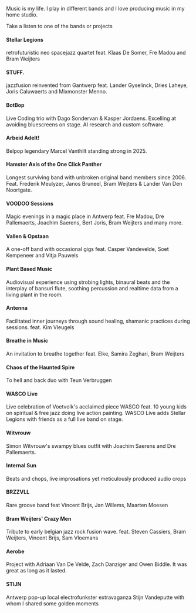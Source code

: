 Music is my life.
I play in different bands and I love producing music in my home studio.

Take a listen to one of the bands or projects

#### Stellar Legions
retrofuturistic neo spacejazz quartet feat. Klaas De Somer, Fre Madou and Bram Weijters

#### STUFF.
jazzfusion reinvented from Gantwerp feat. Lander Gyselinck, Dries Laheye, Joris Caluwaerts and Mixmonster Menno.

#### BotBop
Live Coding trio with Dago Sondervan & Kasper Jordaens. Excelling at avoiding bluescreens on stage. AI research and custom software.

#### Arbeid Adelt!
Belpop legendary Marcel Vanthilt standing strong in 2025.

#### Hamster Axis of the One Click Panther
Longest surviving band with unbroken original band members since 2006. Feat. Frederik Meulyzer, Janos Bruneel, Bram Weijters & Lander Van Den Noortgate.

#### VOODOO Sessions
Magic evenings in a magic place in Antwerp feat. Fre Madou, Dre Pallemaerts, Joachim Saerens, Bert Joris, Bram Weijters and many more.

#### Vallen & Opstaan
A one-off band with occasional gigs feat. Casper Vandevelde, Soet Kempeneer and Vitja Pauwels

#### Plant Based Music
Audiovisual experience using strobing lights, binaural beats and the interplay of bansuri flute, soothing percussion and realtime data from a living plant in the room.

#### Antenna
Facilitated inner journeys through sound healing, shamanic practices during sessions. feat. Kim Vleugels

#### Breathe in Music
An invitation to breathe together feat. Elke, Samira Zeghari, Bram Weijters

#### Chaos of the Haunted Spire
To hell and back duo with Teun Verbruggen

#### WASCO Live
Live celebration of Voetvolk's acclaimed piece WASCO feat. 10 young kids on spiritual & free jazz doing live action painting. WASCO Live adds Stellar Legions with friends as a full live band on stage.

#### Witvrouw
Simon Witvrouw's swampy blues outfit with Joachim Saerens and Dre Pallemaerts.

#### Internal Sun
Beats and chops, live improsations yet meticulously produced audio crops

#### BRZZVLL
Rare groove band feat Vincent Brijs, Jan Willems, Maarten Moesen

#### Bram Weijters' Crazy Men
Tribute to early belgian jazz rock fusion wave. feat. Steven Cassiers, Bram Weijters, Vincent Brijs, Sam Vloemans

#### Aerobe
Project with Adriaan Van De Velde, Zach Danziger and Owen Biddle. It was great as long as it lasted.

#### STIJN
Antwerp pop-up local electrofunkster extravaganza Stijn Vandeputte with whom I shared some golden moments


